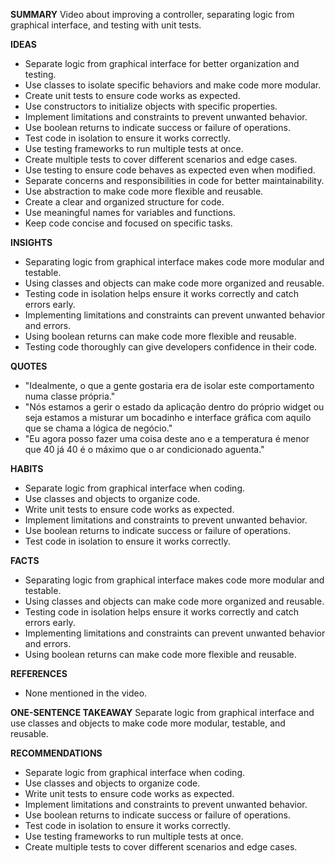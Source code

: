 **SUMMARY**
Video about improving a controller, separating logic from graphical interface, and testing with unit tests.

**IDEAS**
* Separate logic from graphical interface for better organization and testing.
* Use classes to isolate specific behaviors and make code more modular.
* Create unit tests to ensure code works as expected.
* Use constructors to initialize objects with specific properties.
* Implement limitations and constraints to prevent unwanted behavior.
* Use boolean returns to indicate success or failure of operations.
* Test code in isolation to ensure it works correctly.
* Use testing frameworks to run multiple tests at once.
* Create multiple tests to cover different scenarios and edge cases.
* Use testing to ensure code behaves as expected even when modified.
* Separate concerns and responsibilities in code for better maintainability.
* Use abstraction to make code more flexible and reusable.
* Create a clear and organized structure for code.
* Use meaningful names for variables and functions.
* Keep code concise and focused on specific tasks.

**INSIGHTS**
* Separating logic from graphical interface makes code more modular and testable.
* Using classes and objects can make code more organized and reusable.
* Testing code in isolation helps ensure it works correctly and catch errors early.
* Implementing limitations and constraints can prevent unwanted behavior and errors.
* Using boolean returns can make code more flexible and reusable.
* Testing code thoroughly can give developers confidence in their code.

**QUOTES**
* "Idealmente, o que a gente gostaria era de isolar este comportamento numa classe própria."
* "Nós estamos a gerir o estado da aplicação dentro do próprio widget ou seja estamos a misturar um bocadinho e interface gráfica com aquilo que se chama a lógica de negócio."
* "Eu agora posso fazer uma coisa deste ano e a temperatura é menor que 40 já 40 é o máximo que o ar condicionado aguenta."

**HABITS**
* Separate logic from graphical interface when coding.
* Use classes and objects to organize code.
* Write unit tests to ensure code works as expected.
* Implement limitations and constraints to prevent unwanted behavior.
* Use boolean returns to indicate success or failure of operations.
* Test code in isolation to ensure it works correctly.

**FACTS**
* Separating logic from graphical interface makes code more modular and testable.
* Using classes and objects can make code more organized and reusable.
* Testing code in isolation helps ensure it works correctly and catch errors early.
* Implementing limitations and constraints can prevent unwanted behavior and errors.
* Using boolean returns can make code more flexible and reusable.

**REFERENCES**
* None mentioned in the video.

**ONE-SENTENCE TAKEAWAY**
Separate logic from graphical interface and use classes and objects to make code more modular, testable, and reusable.

**RECOMMENDATIONS**
* Separate logic from graphical interface when coding.
* Use classes and objects to organize code.
* Write unit tests to ensure code works as expected.
* Implement limitations and constraints to prevent unwanted behavior.
* Use boolean returns to indicate success or failure of operations.
* Test code in isolation to ensure it works correctly.
* Use testing frameworks to run multiple tests at once.
* Create multiple tests to cover different scenarios and edge cases.
